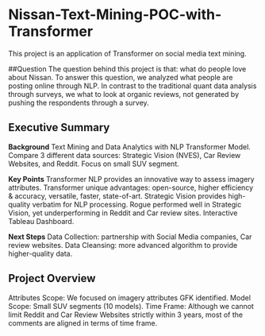 # Nissan-Text-Mining-POC-with-Transformer
This project is an application of Transformer on social media text mining.

##Question
The question behind this project is that: what do people love about Nissan. To answer this question, we analyzed what people are posting online through NLP. In contrast to the traditional quant data analysis through surveys, we what to look at organic reviews, not generated by pushing the respondents through a survey.

## Executive Summary
**Background**
Text Mining and Data Analytics with NLP Transformer Model.
Compare 3 different data sources: Strategic Vision (NVES), Car Review Websites, and Reddit.
Focus on small SUV segment.

**Key Points**
Transformer NLP provides an innovative way to assess imagery attributes.
Transformer unique advantages: open-source, higher efficiency & accuracy, versatile, faster, state-of-art.
Strategic Vision provides high-quality verbatim for NLP processing.
Rogue performed well in Strategic Vision, yet underperforming in Reddit and Car review sites.
Interactive Tableau Dashboard.

**Next Steps**
Data Collection: partnership with Social Media companies, Car review websites.
Data Cleansing: more advanced algorithm to provide higher-quality data.

## Project Overview
Attributes Scope: We focused on imagery attributes GFK identified.
Model Scope: Small SUV segments (10 models).
Time Frame: Although we cannot limit Reddit and Car Review Websites strictly within 3 years, most of the comments are aligned in terms of time frame.





